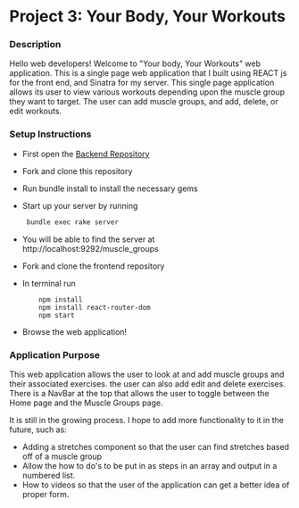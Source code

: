 # Project 3: Your Body, Your Workouts #

### Description ###

Hello web developers! Welcome to "Your body, Your Workouts" web application. This is a single page web application that I built using REACT js for the front end, and Sinatra for my server. This single page application allows its user to view various workouts depending upon the muscle group they want to target. The user can add muscle groups, and add, delete, or edit workouts.

### Setup Instructions ###

* First open the [Backend Repository](https://github.com/samanthamarberger/phase-3-sinatra-react-project)
* Fork and clone this repository
* Run bundle install to install the necessary gems
* Start up your server by running 
     ```bash
      bundle exec rake server 
* You will be able to find the server at 
      http://localhost:9292/muscle_groups

* Fork and clone the frontend repository 
* In terminal run 
    ```
        npm install
        npm install react-router-dom
        npm start
    ```
* Browse the web application! 

### Application Purpose ###
This web application allows the user to look at and add muscle groups and their associated exercises. the user can also add edit and delete exercises. There is a NavBar at the top that allows the user to toggle between the Home page and the Muscle Groups page.

It is still in the growing process. I hope to add more functionality to it in the future, such as:
* Adding a stretches component so that the user can find stretches based off of a muscle group
* Allow the how to do's to be put in as steps in an array and output in a numbered list.
* How to videos so that the user of the application can get a better idea of proper form.

